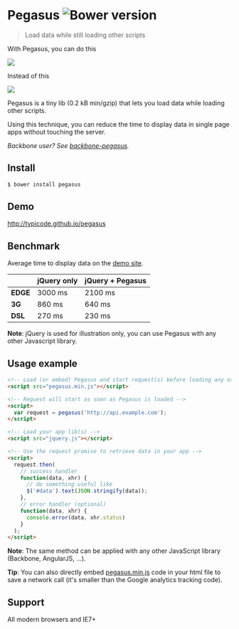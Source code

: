 # Pegasus ![Bower version](http://img.shields.io/badge/bower%20package-0.1.6-brightgreen.svg?style=flat)

> Load data while still loading other scripts

With Pegasus, you can do this

[![](http://i.imgur.com/8sVBtnB.png)](http://typicode.github.io/pegasus/)

Instead of this

[![](http://i.imgur.com/ves4uIf.png)](http://typicode.github.io/pegasus/)

Pegasus is a tiny lib (0.2 kB min/gzip) that lets you load data while loading other scripts. 

Using this technique, you can reduce the time to display data in single page apps without touching the server.

_Backbone user? See [backbone-pegasus](https://github.com/typicode/backbone-pegasus)._

## Install

```bash
$ bower install pegasus
```

## Demo

http://typicode.github.io/pegasus

## Benchmark

Average time to display data on the [demo site](http://typicode.github.io/pegasus).

|             | jQuery only  | jQuery + Pegasus  |
|:------------|:-------------|:------------------|
|__EDGE__     | 3000 ms      | 2100 ms           |
|__3G__       | 860 ms       | 640 ms            |
|__DSL__      | 270 ms       | 230 ms            |

__Note__: jQuery is used for illustration only, you can use Pegasus with any other Javascript library.

## Usage example

```html
<!-- Load (or embed) Pegasus and start request(s) before loading any other script -->
<script src="pegasus.min.js"></script>

<!-- Request will start as soon as Pegasus is loaded -->
<script>
  var request = pegasus('http://api.example.com');
</script>

<!-- Load your app lib(s) -->
<script src="jquery.js"></script>

<!-- Use the request promise to retrieve data in your app -->
<script>
  request.then(
    // success handler
    function(data, xhr) {
      // do something useful like
      $('#data').text(JSON.stringify(data));
    },
    // error handler (optional)
    function(data, xhr) {
      console.error(data, xhr.status)
    }
  );
</script>
```

__Note__: The same method can be applied with any other JavaScript library (Backbone, AngularJS, ...).

__Tip__: You can also directly embed [pegasus.min.js](https://github.com/typicode/pegasus/blob/master/pegasus.min.js) code in your html file to save a network call (it's smaller than the Google analytics tracking code).

## Support

All modern browsers and IE7+
